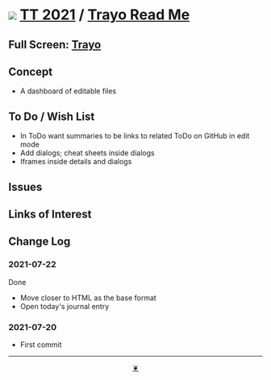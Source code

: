 # [![](https://pushme-pullyou.github.io/tootoo-2021/lib/assets/icons/mark-github.svg )](https://github.com/pushme-pullyou/tootoo-2021/ "Source code on GitHub" ) [TT 2021]( https://pushme-pullyou.github.io/tootoo-2021/ "Home page" ) / [Trayo Read Me]( https://pushme-pullyou.github.io/tootoo-2021/#sandbox/trayo/README.md)


<!--@@@
<div class=iframe-resize ><iframe src=https://pushme-pullyou.github.io/tootoo-2021/sandbox/trayo/ height=100% width=100% ></iframe></div>
_"Trayo" in a resizable window. One finger to rotate. Two to zoom._
@@@-->

## Full Screen: [Trayo]( https://pushme-pullyou.github.io/tootoo-2021/sandbox/trayo/ )


## Concept

* A dashboard of editable files

## To Do / Wish List

* In ToDo want summaries to be links to related ToDo on GitHub in edit mode
* Add dialogs; cheat sheets inside dialogs
* Iframes inside details and dialogs


## Issues


## Links of Interest


## Change Log

### 2021-07-22

Done
* Move closer to HTML as the base format
* Open today's journal entry
### 2021-07-20

* First commit


***

<center title="Hello! Click me to go up to the top" ><a class=aDingbat href=javascript:window.scrollTo(0,0);> ❦ </a></center>
